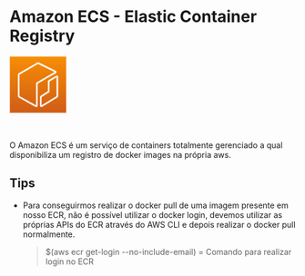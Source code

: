 # Amazon ECS - Elastic Container Registry

<img height=100px; alt="ecr_logo" src="../../../images/ecr.png" />

<p>&nbsp;</p>

O Amazon ECS é um serviço de containers totalmente gerenciado a qual disponibiliza um registro de docker images na própria aws.

## Tips

- Para conseguirmos realizar o docker pull de uma imagem presente em nosso ECR, não é possível utilizar o docker login, devemos utilizar as próprias APIs do ECR através do AWS CLI e depois realizar o docker pull normalmente.
    > $(aws ecr get-login --no-include-email) = Comando para realizar login no ECR
